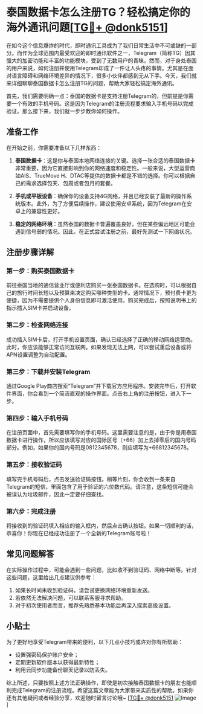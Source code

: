 # 泰国数据卡怎么注册TG？轻松搞定你的海外通讯问题[[TG💪+ @donk5151](https://t.me/s/donk5151)]

在如今这个信息爆炸的时代，即时通讯工具成为了我们日常生活中不可或缺的一部分。而作为全球范围内最受欢迎的即时通讯软件之一，Telegram（简称TG）因其强大的加密功能和丰富的功能模块，受到了无数用户的青睐。然而，对于身处泰国的用户来说，如何注册并使用Telegram却成了一件让人头疼的事情。尤其是在面对语言障碍和网络环境差异的情况下，很多小伙伴都感到无从下手。今天，我们就来详细聊聊泰国数据卡怎么注册TG的问题，帮助大家轻松搞定海外通讯。

首先，我们需要明确一点：泰国的数据卡是支持注册Telegram的，但前提是你需要一个有效的手机号码。这是因为Telegram的注册流程要求输入手机号码以完成验证。那么接下来，我们就一步步教你如何操作。

## 准备工作

在开始之前，你需要准备以下几样东西：

1. **泰国数据卡**：这是你与泰国本地网络连接的关键。选择一张合适的泰国数据卡非常重要，因为它直接影响到你的网络速度和稳定性。一般来说，大型运营商如AIS、TrueMove H、DTAC等提供的数据卡都是不错的选择。你可以根据自己的需求选择包天、包周或者包月的套餐。

2. **手机或平板设备**：确保你的设备支持4G网络，并且已经安装了最新的操作系统版本。此外，为了方便后续操作，建议使用安卓系统，因为Telegram在安卓上的兼容性更好。

3. **稳定的网络环境**：虽然泰国的数据卡普遍覆盖良好，但在某些偏远地区可能会遇到信号弱的情况。因此，在正式尝试注册之前，最好先测试一下网络状况。

## 注册步骤详解

### 第一步：购买泰国数据卡

前往泰国当地的通信营业厅或便利店购买一张泰国数据卡。在选购时，可以根据自己的旅行时间长短以及预算来决定购买哪种类型的卡。通常情况下，预付费卡更为便捷，因为不需要提供个人身份信息即可激活使用。购买完成后，按照说明书上的指示插入SIM卡并启动设备。

### 第二步：检查网络连接

成功插入SIM卡后，打开手机设置页面，确认已经选择了正确的移动网络运营商。此时，你应该能够正常访问互联网。如果发现无法上网，可以尝试重启设备或将APN设置调整为自动配置。

### 第三步：下载并安装Telegram

通过Google Play商店搜索“Telegram”并下载官方应用程序。安装完毕后，打开软件界面，你会看到一个简洁直观的操作界面。点击右上角的注册按钮，进入下一步。

### 第四步：输入手机号码

在注册页面中，首先需要填写你的手机号码。这里需要注意的是，由于你是用泰国数据卡进行操作，所以应该填写对应的国际区号（+66）加上去掉零后的国内号码部分。例如，如果你的国内号码是0812345678，则应填写为+66812345678。

### 第五步：接收验证码

填写完手机号码后，点击发送验证码按钮。稍等片刻，你会收到一条来自Telegram的短信，里面包含了用于验证的六位数代码。请注意，这条短信可能会被误认为垃圾邮件，因此一定要仔细查找。

### 第六步：完成注册

将接收到的验证码填入相应的输入框内，然后点击确认按钮。如果一切顺利的话，恭喜你！你现在已经成功注册了一个全新的Telegram账号啦！

## 常见问题解答

在实际操作过程中，可能会遇到一些问题，比如收不到验证码、网络中断等。针对这些问题，这里给出几点建议供参考：

1. 如果长时间未收到验证码，请尝试更换网络环境重新发送。
2. 若依然无法解决问题，可以联系客服寻求帮助。
3. 对于初次使用者而言，推荐先熟悉基本功能后再深入探索高级设置。

## 小贴士

为了更好地享受Telegram带来的便利，以下几点小技巧或许对你有所帮助：

- 设置强密码保护账户安全；
- 定期更新软件版本以获得最新特性；
- 利用云同步功能备份聊天记录以防丢失。

综上所述，只要按照上述方法正确操作，即使是初次接触泰国数据卡的朋友也能顺利完成Telegram的注册流程。希望这篇文章能为大家带来实质性的帮助。如果你还有其他疑问或者经验分享，欢迎随时留言讨论哦~ [[TG💪+ @donk5151](https://t.me/s/donk5151) ![Image](https://i.postimg.cc/rwNCRYN7/Snipaste-2025-04-30-17-27-05.png)]